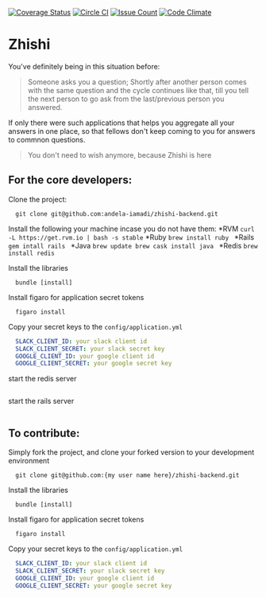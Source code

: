 [![Coverage Status](https://coveralls.io/repos/github/andela-iamadi/zhishi-backend/badge.svg?branch=master)](https://coveralls.io/github/andela-iamadi/zhishi-backend?branch=master) [![Circle CI](https://circleci.com/gh/zhishi-engine/zhishi-backend.svg?style=svg)](https://circleci.com/gh/zhishi-engine/zhishi-backend) [![Issue Count](https://codeclimate.com/github/zhishi-engine/zhishi-backend/badges/issue_count.svg)](https://codeclimate.com/github/zhishi-engine/zhishi-backend) [![Code Climate](https://codeclimate.com/github/zhishi-engine/zhishi-backend/badges/gpa.svg)](https://codeclimate.com/github/zhishi-engine/zhishi-backend)

# Zhishi
You've definitely being in this situation before:
  > Someone asks you a question;
  > Shortly after another person comes with the same question and the cycle
  > continues like that, till you tell the next person to go ask from the last/previous
  > person you answered.

If only there were such applications that helps you aggregate all your answers in one place, so that fellows don't keep coming to you for answers to commnon questions.
  > You don't need to wish anymore, because Zhishi is here

## For the core developers:

  Clone the project:

  ```shell
    git clone git@github.com:andela-iamadi/zhishi-backend.git
  ```

  Install the following your machine incase you do not have them:
    *RVM
    ```
    curl -L https://get.rvm.io | bash -s stable
    ```
    *Ruby
    ```brew install ruby
    ```
    *Rails
    ```gem intall rails
    ```
    *Java
    ```brew update
      brew cask install java
    ```
    *Redis
    ```brew install redis
    ```  


  Install the libraries
  ```shell
    bundle [install]
  ```


  Install figaro for application secret tokens
  ```shell
    figaro install
  ```

  Copy your secret keys to the `config/application.yml`
  ```yml
    SLACK_CLIENT_ID: your slack client id
    SLACK_CLIENT_SECRET: your slack secret key
    GOOGLE_CLIENT_ID: your google client id
    GOOGLE_CLIENT_SECRET: your google secret key
  ```

  start the redis server
  ```redis-server
  ```
  
  start the rails server
  ```rails server
  ```



## To contribute:

  Simply fork the project, and clone your forked version to your development environment

  ```shell
    git clone git@github.com:{my user name here}/zhishi-backend.git
  ```

  Install the libraries
  ```shell
    bundle [install]
  ```


  Install figaro for application secret tokens
  ```shell
    figaro install
  ```

  Copy your secret keys to the `config/application.yml`
  ```yml
    SLACK_CLIENT_ID: your slack client id
    SLACK_CLIENT_SECRET: your slack secret key
    GOOGLE_CLIENT_ID: your google client id
    GOOGLE_CLIENT_SECRET: your google secret key
  ```
